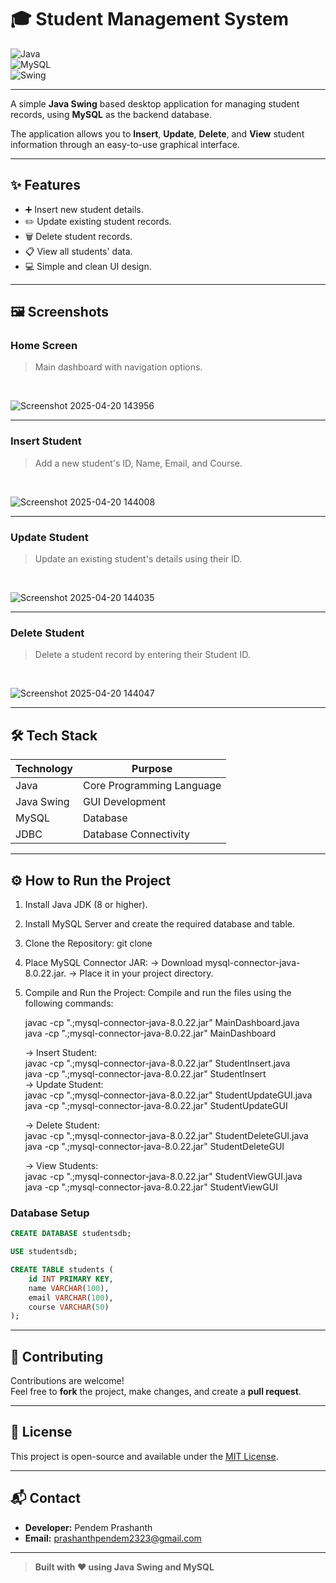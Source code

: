 <h1> 🎓 Student Management System </h1>

![Java](https://img.shields.io/badge/Java-ED8B00?style=for-the-badge&logo=java&logoColor=white)  
![MySQL](https://img.shields.io/badge/MySQL-00758F?style=for-the-badge&logo=mysql&logoColor=white)  
![Swing](https://img.shields.io/badge/Swing-User%20Interface-lightgrey?style=for-the-badge)

---

A simple **Java Swing** based desktop application for managing student records, using **MySQL** as the backend database.

The application allows you to **Insert**, **Update**, **Delete**, and **View** student information through an easy-to-use graphical interface.

---

## ✨ Features

- ➕ Insert new student details.
- ✏️ Update existing student records.
- 🗑️ Delete student records.
- 📋 View all students' data.
- 💻 Simple and clean UI design.

---

## 🖼️ Screenshots

### Home Screen
> Main dashboard with navigation options.
<br>

![Screenshot 2025-04-20 143956](https://github.com/user-attachments/assets/533b3646-f2cc-428b-84ca-eea653b3ac8b)


---

### Insert Student
> Add a new student's ID, Name, Email, and Course.
<br>

![Screenshot 2025-04-20 144008](https://github.com/user-attachments/assets/d086e4fc-e57f-487d-814c-2998f91aff89)


---

### Update Student
> Update an existing student's details using their ID.
<br>

![Screenshot 2025-04-20 144035](https://github.com/user-attachments/assets/07c86336-def7-47e2-8270-fcb291c5c96c)


---

### Delete Student
> Delete a student record by entering their Student ID.
<br>

![Screenshot 2025-04-20 144047](https://github.com/user-attachments/assets/44575cc9-02f4-4c00-8d05-4637f0369791)


---

## 🛠️ Tech Stack

| Technology  | Purpose                         |
|-------------|----------------------------------|
| Java        | Core Programming Language        |
| Java Swing  | GUI Development                  |
| MySQL       | Database                         |
| JDBC        | Database Connectivity            |


---

## ⚙️ How to Run the Project

1. Install Java JDK (8 or higher).
2. Install MySQL Server and create the required database and table.
3. Clone the Repository:
    git clone <repository-url>

4. Place MySQL Connector JAR:
     -> Download mysql-connector-java-8.0.22.jar.
     -> Place it in your project directory.

5. Compile and Run the Project:
    Compile and run the files using the following commands:

    javac -cp ".;mysql-connector-java-8.0.22.jar" MainDashboard.java <br>
    java -cp ".;mysql-connector-java-8.0.22.jar" MainDashboard <br>

   -> Insert Student: <br>
        javac -cp ".;mysql-connector-java-8.0.22.jar" StudentInsert.java <br>
        java -cp ".;mysql-connector-java-8.0.22.jar" StudentInsert <br>
   -> Update Student: <br>
        javac -cp ".;mysql-connector-java-8.0.22.jar" StudentUpdateGUI.java <br>
        java -cp ".;mysql-connector-java-8.0.22.jar" StudentUpdateGUI <br>

   
   -> Delete Student: <br>
        javac -cp ".;mysql-connector-java-8.0.22.jar" StudentDeleteGUI.java <br>
        java -cp ".;mysql-connector-java-8.0.22.jar" StudentDeleteGUI <br>

   
   -> View Students: <br>
        javac -cp ".;mysql-connector-java-8.0.22.jar" StudentViewGUI.java <br>
        java -cp ".;mysql-connector-java-8.0.22.jar" StudentViewGUI <br>
   

### Database Setup

```sql
CREATE DATABASE studentsdb;

USE studentsdb;

CREATE TABLE students (
    id INT PRIMARY KEY,
    name VARCHAR(100),
    email VARCHAR(100),
    course VARCHAR(50)
);
```

---

## 🤝 Contributing

Contributions are welcome!  
Feel free to **fork** the project, make changes, and create a **pull request**.

---

## 📄 License

This project is open-source and available under the [MIT License](LICENSE).

---

## 📬 Contact

- **Developer:** Pendem Prashanth
- **Email:** prashanthpendem2323@gmail.com

---

> **Built with ❤️ using Java Swing and MySQL**

